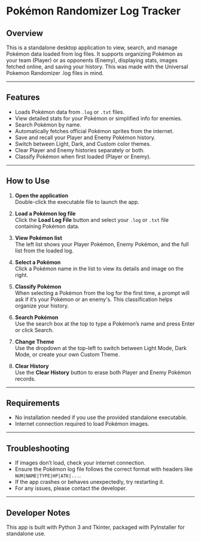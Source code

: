 # Pokémon Randomizer Log Tracker
## Overview

This is a standalone desktop application to view, search, and manage Pokémon data loaded from log files. It supports organizing Pokémon as your team (Player) or as opponents (Enemy), displaying stats, images fetched online, and saving your history. This was made with the Universal Pokemon Randomizer .log files in mind.

---

## Features

- Loads Pokémon data from `.log` or `.txt` files.
- View detailed stats for your Pokémon or simplified info for enemies.
- Search Pokémon by name.
- Automatically fetches official Pokémon sprites from the internet.
- Save and recall your Player and Enemy Pokémon history.
- Switch between Light, Dark, and Custom color themes.
- Clear Player and Enemy histories separately or both.
- Classify Pokémon when first loaded (Player or Enemy).

---

## How to Use

1. **Open the application**  
   Double-click the executable file to launch the app.

2. **Load a Pokémon log file**  
   Click the **Load Log File** button and select your `.log` or `.txt` file containing Pokémon data.

3. **View Pokémon list**  
   The left list shows your Player Pokémon, Enemy Pokémon, and the full list from the loaded log.

4. **Select a Pokémon**  
   Click a Pokémon name in the list to view its details and image on the right.

5. **Classify Pokémon**  
   When selecting a Pokémon from the log for the first time, a prompt will ask if it’s your Pokémon or an enemy's. This classification helps organize your history.

6. **Search Pokémon**  
   Use the search box at the top to type a Pokémon’s name and press Enter or click Search.

7. **Change Theme**  
   Use the dropdown at the top-left to switch between Light Mode, Dark Mode, or create your own Custom Theme.

8. **Clear History**  
   Use the **Clear History** button to erase both Player and Enemy Pokémon records.

---

## Requirements

- No installation needed if you use the provided standalone executable.
- Internet connection required to load Pokémon images.

---

## Troubleshooting

- If images don’t load, check your internet connection.
- Ensure the Pokémon log file follows the correct format with headers like `NUM|NAME|TYPE|HP|ATK|...`.
- If the app crashes or behaves unexpectedly, try restarting it.
- For any issues, please contact the developer.

---

## Developer Notes

This app is built with Python 3 and Tkinter, packaged with PyInstaller for standalone use.

